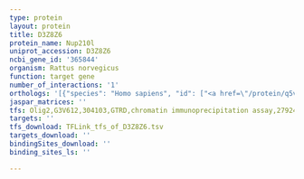 ```yaml
---
type: protein
layout: protein
title: D3Z8Z6
protein_name: Nup210l
uniprot_accession: D3Z8Z6
ncbi_gene_id: '365844'
organism: Rattus norvegicus
function: target gene
number_of_interactions: '1'
orthologs: '[{"species": "Homo sapiens", "id": ["<a href=\"/protein/q5vu65\">Q5VU65</a>"]}, {"species": "Mus musculus", "id": ["<a href=\"/protein/q9d2f7\">Q9D2F7</a>"]}, {"species": "Caenorhabditis elegans", "id": ["<a href=\"/protein/p91495\">P91495</a>"]}, {"species": "Drosophila melanogaster", "id": ["<a href=\"/protein/a1z6h7\">A1Z6H7</a>"]}]'
jaspar_matrices: ''
tfs: Olig2,G3V612,304103,GTRD,chromatin immunoprecipitation assay,27924024%5Buid%5D,No
targets: ''
tfs_download: TFLink_tfs_of_D3Z8Z6.tsv
targets_download: ''
bindingSites_download: ''
binding_sites_ls: ''

---
```

